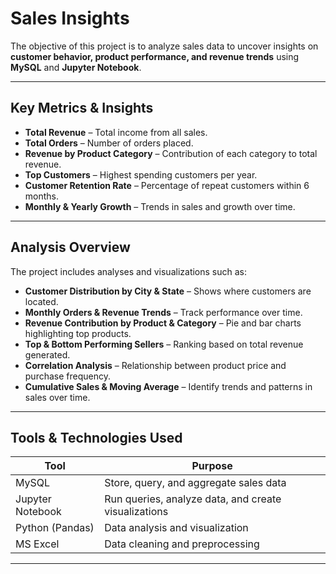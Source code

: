 # **Sales Insights**

The objective of this project is to analyze sales data to uncover insights on **customer behavior, product performance, and revenue trends** using **MySQL** and **Jupyter Notebook**.  

---

## Key Metrics & Insights
- **Total Revenue** – Total income from all sales.  
- **Total Orders** – Number of orders placed.  
- **Revenue by Product Category** – Contribution of each category to total revenue.  
- **Top Customers** – Highest spending customers per year.  
- **Customer Retention Rate** – Percentage of repeat customers within 6 months.  
- **Monthly & Yearly Growth** – Trends in sales and growth over time.  

---

## Analysis Overview
The project includes analyses and visualizations such as:  

- **Customer Distribution by City & State** – Shows where customers are located.  
- **Monthly Orders & Revenue Trends** – Track performance over time.  
- **Revenue Contribution by Product & Category** – Pie and bar charts highlighting top products.  
- **Top & Bottom Performing Sellers** – Ranking based on total revenue generated.  
- **Correlation Analysis** – Relationship between product price and purchase frequency.  
- **Cumulative Sales & Moving Average** – Identify trends and patterns in sales over time.  

---

## Tools & Technologies Used

| Tool | Purpose |
|------|---------|
| MySQL | Store, query, and aggregate sales data |
| Jupyter Notebook | Run queries, analyze data, and create visualizations |
| Python (Pandas) | Data analysis and visualization |
| MS Excel | Data cleaning and preprocessing |

---

